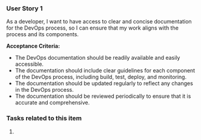 ### User Story 1

As a developer, I want to have access to clear and concise documentation for the DevOps process, so I can ensure that my work aligns with the process and its components.

**Acceptance Criteria:**

- The DevOps documentation should be readily available and easily accessible.
- The documentation should include clear guidelines for each component of the DevOps process, including build, test, deploy, and monitoring.
- The documentation should be updated regularly to reflect any changes in the DevOps process.
- The documentation should be reviewed periodically to ensure that it is accurate and comprehensive.

### Tasks related to this item

1. 